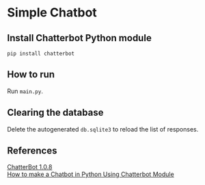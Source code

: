 # Simple Chatbot

## Install Chatterbot Python module

`pip install chatterbot`

## How to run

Run `main.py`.

## Clearing the database

Delete the autogenerated `db.sqlite3` to reload the list of responses.

## References
  
[ChatterBot 1.0.8](https://pypi.org/project/ChatterBot/)  
[How to make a Chatbot in Python Using Chatterbot Module](https://www.geeksforgeeks.org/how-to-make-a-chatbot-in-python-using-chatterbot-module/)